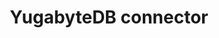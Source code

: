 ---
title: YugabyteDB connector
headerTitle: YugabyteDB connector
linkTitle: YugabyteDB connector
description: YugabyteDB connector for Change Data Capture in YugabyteDB.
menu:
  preview:
    parent: explore-change-data-capture-logical-replication
    identifier: yugabytedb-connector
    weight: 70
type: docs
---